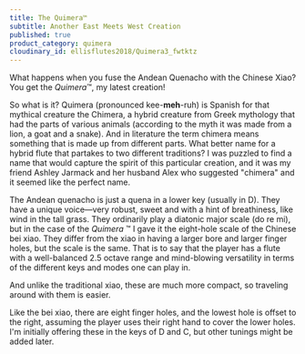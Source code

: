 ```yaml
---
title: The Quimera™
subtitle: Another East Meets West Creation
published: true
product_category: quimera
cloudinary_id: ellisflutes2018/Quimera3_fwtktz
---
```


What happens when you fuse the Andean Quenacho with the Chinese Xiao?  You get the *Quimera*™, my latest creation!  

So what is it?  Quimera (pronounced kee-**meh**-ruh) is Spanish for that mythical creature the Chimera, a hybrid creature from Greek mythology that had the parts of various animals (according to the myth it was made from a lion, a goat and a snake).   And in literature the term chimera means something that is made up from different parts.   What better name for a hybrid flute that partakes to two different traditions?  I was puzzled to find a name that would capture the spirit of this particular creation, and it was my friend Ashley Jarmack and her husband Alex who suggested "chimera" and it seemed like the perfect name.

The Andean quenacho is just a quena in a lower key (usually in D).  They have a unique voice—very robust, sweet and with a hint of breathiness, like wind in the tall grass.  They ordinarily play a diatonic major scale (do re mi), but in the case of the *Quimera* ™  I gave it the eight-hole scale of the Chinese bei xiao.  They differ from the xiao in having a larger bore and larger finger holes, but the scale is the same.  That is to say that the player has a flute with a well-balanced 2.5 octave range and mind-blowing versatility in terms of the different keys and modes one can play in.

And unlike the traditional xiao, these are much more compact,  so traveling around with them is  easier.

Like the bei xiao, there are eight finger holes, and the lowest hole is offset to the right, assuming the player uses their right hand to cover the lower holes.  I'm initially offering these in the keys of D and C, but other tunings might be added later.










